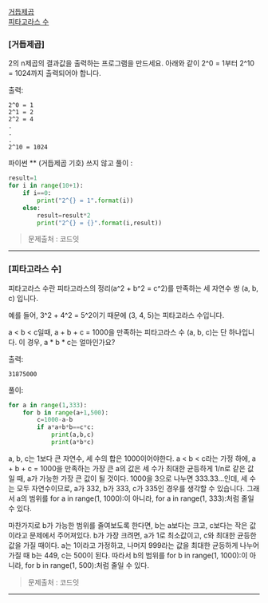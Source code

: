 [거듭제곱](#거듭제곱)<br>
[피타고라스 수](#피타고라스-수)

### [거듭제곱]

2의 n제곱의 결과값을 출력하는 프로그램을 만드세요. 아래와 같이 2^0 = 1부터 2^10 = 1024까지 출력되어야 합니다.

출력:
```
2^0 = 1
2^1 = 2
2^2 = 4
.
.
.
2^10 = 1024
```

파이썬 \*\* (거듭제곱 기호) 쓰지 않고 풀이 :

```python
result=1
for i in range(10+1):
    if i==0:
        print("2^{} = 1".format(i))
    else:
        result=result*2
        print("2^{} = {}".format(i,result))
```

> 문제출처 : 코드잇

---

### [피타고라스 수]

피타고라스 수란 피타고라스의 정리(a^2 + b^2 = c^2)를 만족하는 세 자연수 쌍 (a, b, c) 입니다.

예를 들어, 3^2 + 4^2 = 5^2이기 때문에 (3, 4, 5)는 피타고라스 수입니다.

a < b < c일때, a + b + c = 1000을 만족하는 피타고라스 수 (a, b, c)는 단 하나입니다. 이 경우, a \* b \* c는 얼마인가요?

출력:

```
31875000
```

풀이:

```python
for a in range(1,333):
    for b in range(a+1,500):
        c=1000-a-b
        if a*a+b*b==c*c:
            print(a,b,c)
            print(a*b*c)
```

a, b, c는 1보다 큰 자연수, 세 수의 합은 1000이어야한다.
a < b < c라는 가정 하에, a + b + c = 1000을 만족하는 가장 큰 a의 값은 세 수가 최대한 균등하게 1/n로 같은 값일 때, a가 가능한 가장 큰 값이 될 것이다. 1000을 3으로 나누면 333.33...인데, 세 수는 모두 자연수이므로, a가 332, b가 333, c가 335인 경우를 생각할 수 있습니다. 그래서 a의 범위를 for a in range(1, 1000):이 아니라, for a in range(1, 333):처럼 줄일 수 있다.

마찬가지로 b가 가능한 범위를 줄여보도록 한다면, b는 a보다는 크고, c보다는 작은 값이라고 문제에서 주어져있다. b가 가장 크려면, a가 1로 최소값이고, c와 최대한 균등한 값을 가질 때이다. a는 1이라고 가정하고, 나머지 999라는 값을 최대한 균등하게 나누어가질 때 b는 449, c는 500이 된다. 따라서 b의 범위를 for b in range(1, 1000):이 아니라, for b in range(1, 500):처럼 줄일 수 있다.

> 문제출처 : 코드잇

---
